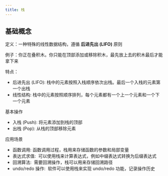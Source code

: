 ```yaml
---
title: 栈
---
```


## 基础概念

定义：一种特殊的线性数据结构，遵循 **后进先出 (LIFO)** 原则

例子：你正在叠积木。你只能在顶部添加或移除积木，最先放上去的积木最后才能拿下来

特点：

- 后进先出 (LIFO): 栈中的元素按照入栈顺序依次出栈。最后一个入栈的元素第一个出栈
- 线性结构: 栈中的元素按照顺序排列，每个元素都有一个上一个元素和一个下一个元素

基本操作

- 入栈 (Push): 将元素添加到栈的顶部
- 出栈 (Pop): 从栈的顶部移除元素

应用场景

- 函数调用: 函数调用过程，栈用来存储函数的参数和局部变量
- 表达式求值:  可以使用栈来计算表达式，例如中缀表达式转换为后缀表达式
- 回溯算法:  需要回溯操作，栈可以用来存储回溯路径
- undo/redo 操作:  软件可以使用栈来实现 undo/redo 功能，记录操作历史
